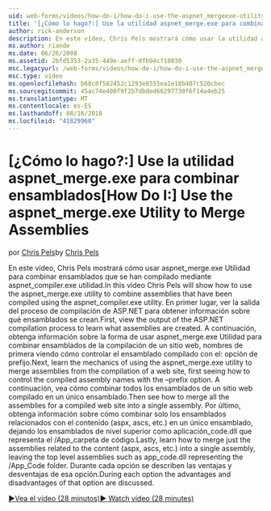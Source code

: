 ```yaml
---
uid: web-forms/videos/how-do-i/how-do-i-use-the-aspnet_mergeexe-utility-to-merge-assemblies
title: '[¿Cómo lo hago?:] Use la utilidad aspnet_merge.exe para combinar ensamblados | Microsoft Docs'
author: rick-anderson
description: En este vídeo, Chris Pels mostrará cómo usar la utilidad aspnet_merge.exe para combinar ensamblados que se han compilado mediante la ilidad aspnet_compiler.exe...
ms.author: riande
ms.date: 06/26/2008
ms.assetid: 2bfd5353-2a35-449e-aeff-0fb94cf10030
msc.legacyurl: /web-forms/videos/how-do-i/how-do-i-use-the-aspnet_mergeexe-utility-to-merge-assemblies
msc.type: video
ms.openlocfilehash: b68c8f582452c1293e8555ea1e18b407c520cbec
ms.sourcegitcommit: 45ac74e400f9f2b7dbded66297730f6f14a4eb25
ms.translationtype: MT
ms.contentlocale: es-ES
ms.lasthandoff: 08/16/2018
ms.locfileid: "41829960"
---
```

<a name="how-do-i-use-the-aspnetmergeexe-utility-to-merge-assemblies"></a><span data-ttu-id="29ca0-103">[¿Cómo lo hago?:] Use la utilidad aspnet_merge.exe para combinar ensamblados</span><span class="sxs-lookup"><span data-stu-id="29ca0-103">[How Do I:] Use the aspnet_merge.exe Utility to Merge Assemblies</span></span>
====================
<span data-ttu-id="29ca0-104">por [Chris Pels](https://twitter.com/chrispels)</span><span class="sxs-lookup"><span data-stu-id="29ca0-104">by [Chris Pels](https://twitter.com/chrispels)</span></span>

<span data-ttu-id="29ca0-105">En este vídeo, Chris Pels mostrará cómo usar aspnet\_merge.exe Utilidad para combinar ensamblados que se han compilado mediante aspnet\_compiler.exe utilidad.</span><span class="sxs-lookup"><span data-stu-id="29ca0-105">In this video Chris Pels will show how to use the aspnet\_merge.exe utility to combine assemblies that have been compiled using the aspnet\_compiler.exe utility.</span></span> <span data-ttu-id="29ca0-106">En primer lugar, ver la salida del proceso de compilación de ASP.NET para obtener información sobre qué ensamblados se crean.</span><span class="sxs-lookup"><span data-stu-id="29ca0-106">First, view the output of the ASP.NET compilation process to learn what assemblies are created.</span></span> <span data-ttu-id="29ca0-107">A continuación, obtenga información sobre la forma de usar aspnet\_merge.exe Utilidad para combinar ensamblados de la compilación de un sitio web, nombres de primera viendo cómo controlar el ensamblado compilado con el: opción de prefijo.</span><span class="sxs-lookup"><span data-stu-id="29ca0-107">Next, learn the mechanics of using the aspnet\_merge.exe utility to merge assemblies from the compilation of a web site, first seeing how to control the compiled assembly names with the –prefix option.</span></span> <span data-ttu-id="29ca0-108">A continuación, vea cómo combinar todos los ensamblados de un sitio web compilado en un único ensamblado.</span><span class="sxs-lookup"><span data-stu-id="29ca0-108">Then see how to merge all the assemblies for a compiled web site into a single assembly.</span></span> <span data-ttu-id="29ca0-109">Por último, obtenga información sobre cómo combinar solo los ensamblados relacionados con el contenido (aspx, ascs, etc.) en un único ensamblado, dejando los ensamblados de nivel superior como aplicación\_code.dll que representa el /App\_carpeta de código.</span><span class="sxs-lookup"><span data-stu-id="29ca0-109">Lastly, learn how to merge just the assemblies related to the content (aspx, ascs, etc.) into a single assembly, leaving the top level assemblies such as app\_code.dll representing the /App\_Code folder.</span></span> <span data-ttu-id="29ca0-110">Durante cada opción se describen las ventajas y desventajas de esa opción.</span><span class="sxs-lookup"><span data-stu-id="29ca0-110">During each option the advantages and disadvantages of that option are discussed.</span></span>

[<span data-ttu-id="29ca0-111">&#9654;Vea el vídeo (28 minutos)</span><span class="sxs-lookup"><span data-stu-id="29ca0-111">&#9654; Watch video (28 minutes)</span></span>](https://channel9.msdn.com/Blogs/ASP-NET-Site-Videos/how-do-i-use-the-aspnet_mergeexe-utility-to-merge-assemblies)
